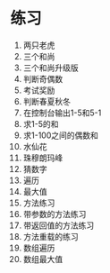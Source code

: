 # 练习

1. 两只老虎
2. 三个和尚
3. 三个和尚升级版
4. 判断奇偶数
5. 考试奖励
6. 判断春夏秋冬
7. 在控制台输出1-5和5-1
8. 求1-5的和
9. 求1-100之间的偶数和
10.  水仙花
11. 珠穆朗玛峰
12. 猜数字
13. 遍历
14. 最大值
15. 方法练习
16. 带参数的方法练习
17. 带返回值的方法练习
18. 方法重载的练习
19. 数组遍历
20. 数组最大值

